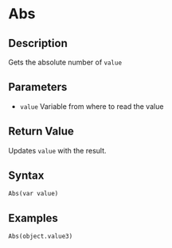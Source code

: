 # Abs

## Description
Gets the absolute number of `value`

## Parameters
- `value`
Variable from where to read the value

## Return Value
Updates `value` with the result.

## Syntax
```Abs(var value)```

## Examples
```Abs(object.value3)```